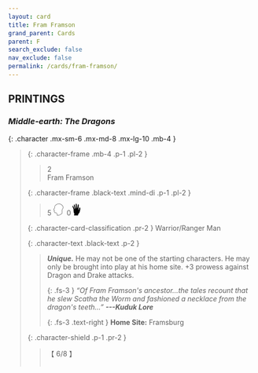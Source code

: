 ```yaml
---
layout: card
title: Fram Framson
grand_parent: Cards
parent: F
search_exclude: false
nav_exclude: false
permalink: /cards/fram-framson/
---
```


## PRINTINGS


### _Middle-earth: The Dragons_

{: .character .mx-sm-6 .mx-md-8 .mx-lg-10 .mb-4 }
> {: .character-frame .mb-4 .p-1 .pl-2 }
> > <div class="card-mp">2</div>
> > <div class="character-card-name">Fram Framson</div>
>
> {: .character-frame .black-text .mind-di .p-1 .pl-2 }
> > 5 ![](/assets/images/mind.svg)&ensp;0![](/assets/images/di.svg)
>
> {: .character-card-classification .pr-2 }
> Warrior/Ranger Man
>
> {: .character-text .black-text .p-2 }
> > _**Unique.**_ He may not be one of the starting characters. He may only be brought into play at his home site. +3 prowess against Dragon and Drake attacks. 
> > 
> > {: .fs-3 } 
> > _“Of Fram Framson's ancestor...the tales recount that he slew Scatha the Worm and fashioned a necklace from the dragon's teeth...”_ ***---&#65279;Kuduk&nbsp;Lore***  
> > 
> > {: .fs-3 .text-right } 
> > **Home Site:** Framsburg 
>
> {: .character-shield .p-1 .pr-2 }
> > <div class="card-shield">【 6/8 】</div>
> > <div class="card-corruption">&nbsp;</div>
